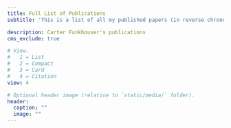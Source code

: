 ```yaml
---
title: Full List of Publications
subtitle: 'This is a list of all my published papers (in reverse chronological order) with links to PDF versions, preprints/postprints, data, and code whenever possible.'

description: Carter Funkhouser's publications
cms_exclude: true

# View.
#   1 = List
#   2 = Compact
#   3 = Card
#   4 = Citation
view: 4

# Optional header image (relative to `static/media/` folder).
header:
  caption: ""
  image: ""
---
```

